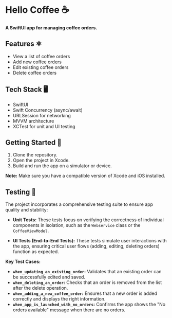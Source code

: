 # Hello Coffee ☕️

**A SwiftUI app for managing coffee orders.**

## Features ⚛️

* View a list of coffee orders
* Add new coffee orders
* Edit existing coffee orders
* Delete coffee orders

## Tech Stack 🖥️

* SwiftUI
* Swift Concurrency (async/await)
* URLSession for networking
* MVVM architecture
* XCTest for unit and UI testing

## Getting Started    🤩

1. Clone the repository.
2. Open the project in Xcode.
3. Build and run the app on a simulator or device.

**Note:** Make sure you have a compatible version of Xcode and iOS installed.

## Testing 📝

The project incorporates a comprehensive testing suite to ensure app quality and stability:

* **Unit Tests:** These tests focus on verifying the correctness of individual components in isolation, such as the `Webservice` class or the `CoffeeViewModel`.

* **UI Tests (End-to-End Tests):** These tests simulate user interactions with the app, ensuring critical user flows (adding, editing, deleting orders) function as expected. 

**Key Test Cases:**

* **`when_updating_an_existing_order`:** Validates that an existing order can be successfully edited and saved.
* **`when_deleting_an_order`:** Checks that an order is removed from the list after the delete operation.
* **`when_adding_a_new_coffee_order`:** Ensures that a new order is added correctly and displays the right information.
* **`when_app_is_launched_with_no_orders`:** Confirms the app shows the "No orders available" message when there are no orders.



